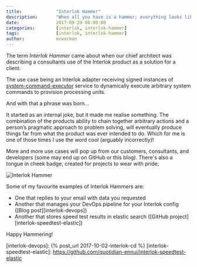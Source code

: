 ```yaml
---
title:             "Interlok Hammer"
description:       "When all you have is a hammer; everything looks like a nail..."
date:              2017-09-29 08:00:00
categories:        [interlok, interlok-hammer]
tags:              [interlok, interlok-hammer]
author:            mcwarman
---
```


The term _Interlok Hammer_ came about when our chief architect was describing a consultants use of the Interlok product as a solution for a client<!-- more -->.

The use case being an Interlok adapter receiving signed instances of [system-command-executor] service to dynamically execute arbitrary system commands to provision processing units.

And with that a phrase was born...

It started as an internal joke, but it made me realise something. The combination of the products ability to chain together arbitrary actions and a person’s pragmatic approach to problem solving, will eventually produce things far from what the product was ever intended to do. Which for me is one of those times I use the word cool (arguably incorrectly)!

More and more use cases will pop up from our customers, consultants, and developers (some may end up on GitHub or this blog). There's also a tongue in cheek badge, created for projects to wear with pride:

![Interlok Hammer](https://img.shields.io/badge/certified-interlok%20hammer-red.svg)

Some of my favourite examples of Interlok Hammers are:

* One that replies to your email with data you requested
* Another that manages your DevOps pipeline for your Interlok config ([Blog post][interlok-devops])
* Another that stores speed test results in elastic search ([GitHub project][interlok-speedtest-elastic])

Happy Hammering!

[system-command-executor]: https://development.adaptris.net/javadocs/latest-stable/Interlok-API/com/adaptris/core/services/system/SystemCommandExecutorService.html
[interlok-devops]: {% post_url 2017-10-02-interlok-cd %}
[interlok-speedtest-elastic]: https://github.com/quotidian-ennui/interlok-speedtest-elastic
